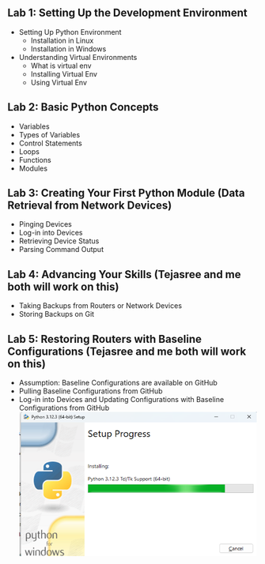 ## Lab 1: Setting Up the Development Environment

- Setting Up Python Environment
  - Installation in Linux
  - Installation in Windows
- Understanding Virtual Environments
  - What is virtual env
  - Installing Virtual Env
  - Using Virtual Env

## Lab 2: Basic Python Concepts
- Variables
- Types of Variables
- Control Statements
- Loops
- Functions
- Modules

## Lab 3: Creating Your First Python Module (Data Retrieval from Network Devices)
- Pinging Devices
- Log-in into Devices
- Retrieving Device Status
- Parsing Command Output

## Lab 4: Advancing Your Skills (Tejasree and me both will work on this)

- Taking Backups from Routers or Network Devices
- Storing Backups on Git 
## Lab 5: Restoring Routers with Baseline Configurations (Tejasree and me both will work on this)
- Assumption: Baseline Configurations are available on GitHub
- Pulling Baseline Configurations from GitHub
- Log-in into Devices and Updating Configurations with Baseline Configurations from GitHub
![alt text](image.png)